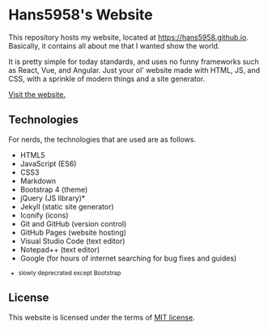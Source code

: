 # Hans5958's Website

This repository hosts my website, located at https://hans5958.github.io. Basically, it contains all about me that I wanted show the world. 

It is pretty simple for today standards, and uses no funny frameworks such as React, Vue, and Angular. Just your ol' website made with HTML, JS, and CSS, with a sprinkle of modern things and a site generator.

[Visit the website.](https://hans5958.github.io)

## Technologies

For nerds, the technologies that are used are as follows.

- HTML5
- JavaScript (ES6)
- CSS3
- Markdown
- Bootstrap 4 (theme)
- jQuery (JS library)*
- Jekyll (static site generator)
- Iconify (icons)
- Git and GitHub (version control)
- GitHub Pages (website hosting)
- Visual Studio Code (text editor)
- Notepad++ (text editor)
- Google (for hours of internet searching for bug fixes and guides)

<small>

* slowly deprecrated except Bootstrap

</small>

## License

This website is licensed under the terms of [MIT license](LICENSE).